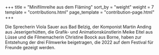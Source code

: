 +++
title = "Minifilmreihe aus dem Fläming"
sort_by = "weight"
weight = 7
template = "contributions.html"
page_template = "contribution-page.html"
+++

Die Sprecherin Viola Sauer aus Bad Belzig, der Komponist Martin Anding aus Jeserigerhütten, die Grafik- und Animationskünstlerin Meike Eitel aus Lüsse und die Filmemacherin Christine Boock aus Borne, haben zur Entstehung der drei Filmwerke beigetragen, die 2022 auf dem Festival für Freunde gezeigt werden. 
